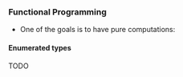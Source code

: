 ### Functional Programming

- One of the goals is to have pure computations:

#### Enumerated types

TODO
